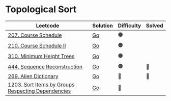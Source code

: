 # Topological Sort

| Leetcode  | Solution | Difficulty | Solved |
| --- | --- | --- | --- |
| [207. Course Schedule](https://leetcode.com/problems/course-schedule/) | [Go](<../Topological Sort/Solutions/207. Course Schedule.md>) | 🟠 |   |
| [210. Course Schedule II](https://leetcode.com/problems/course-schedule-ii/) | [Go](<../Topological Sort/Solutions/210. Course Schedule II.md>) | 🟠 |   |
| [310. Minimum Height Trees](https://leetcode.com/problems/minimum-height-trees/) | [Go](<../Topological Sort/Solutions/310. Minimum Height Trees.md>) | 🟠 |  |
| [444. Sequence Reconstruction](https://leetcode.com/problems/sequence-reconstruction) | [Go](<../Topological Sort/Solutions/444. Sequence Reconstruction.md>) | 🟠 | 🔴 |
| [269. Alien Dictionary](https://leetcode.com/problems/alien-dictionary) | [Go](<../Topological Sort/Solutions/269. Alien Dictionary.md>) | 🔴 | 🔴 |
| [1203. Sort Items by Groups Respecting Dependencies](https://leetcode.com/problems/sort-items-by-groups-respecting-dependencies/) | [Go](<../Topological Sort/Solutions/1203. Sort Items by Groups Respecting Dependencies.md>) | 🔴 |   |
